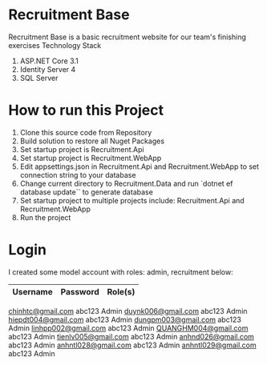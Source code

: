 # Recruitment Base
Recruitment Base is a basic recruitment website for our team's finishing exercises
Technology Stack
1. ASP.NET Core 3.1
2. Identity Server 4
3. SQL Server

# How to run this Project
1. Clone this source code from Repository
2. Build solution to restore all Nuget Packages
3. Set startup project is Recruitment.Api
4. Set startup project is Recruitment.WebApp
5. Edit appsettings.json in Recruitment.Api and Recruitment.WebApp to set connection string to your database
6. Change current directory to Recruitment.Data and run `dotnet ef database update`` to generate database
7. Set startup project to multiple projects include: Recruitment.Api and Recruitment.WebApp
8. Run the project

# Login
I created some model account with roles: admin, recruitment below:

Username				| Password | Role(s)
--------				| -------- | --------
chinhtc@gmail.com		  abc123	 Admin
duynk006@gmail.com 		  abc123	 Admin
hiepdt004@gmail.com		  abc123	 Admin
dungpm003@gmail.com		  abc123	 Admin
linhpp002@gmail.com		  abc123	 Admin
QUANGHM004@gmail.com	  abc123	 Admin
tienlv005@gmail.com		  abc123	 Admin
anhnd026@gmail.com		  abc123	 Admin
anhntl028@gmail.com		  abc123	 Admin
anhntl029@gmail.com		  abc123	 Admin
